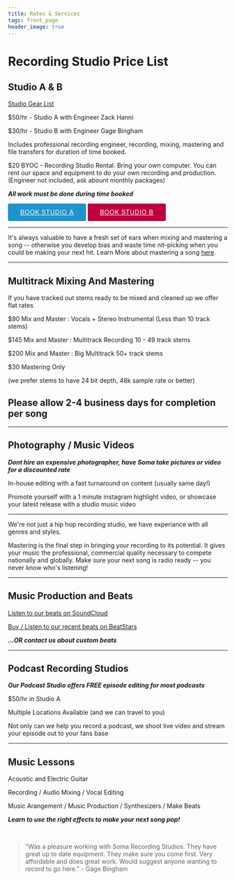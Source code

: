 ```yaml
---
title: Rates & Services
tags: front_page
header_image: true
---
```

# Recording Studio Price List

## Studio A & B

<a href="https://docs.google.com/document/d/1HLUwtYPdi1T1jxgAa-9-FBaEY2tu0qam09FnswaiqkU/edit?usp=sharing" target="Gear List">Studio Gear List</a>

$50/hr - Studio A with Engineer Zack Hanni

$30/hr - Studio B with Engineer Gage Bingham

Includes professional recording engineer, recording, mixing, mastering and file transfers for duration of time booked.

$20 BYOC - Recording Studio Rental. Bring your own computer. You can rent our space and equipment to do your own recording and production. (Engineer not included, ask abount monthly packages)

**_All work must be done during time booked_**

<!-- Start Square Appointments Embed code --> <a target="_top" style=" background-color: #1E93CC; color: white; height: 40px; text-transform: uppercase; font-family: 'Square Market', 'helvetica neue', helvetica, arial, sans-serif; letter-spacing: 1px; line-height: 38px; padding: 0 28px; border-radius: 3px; font-weight: 500; font-size: 14px; cursor: pointer; display: inline-block; " href="https://squareup.com/appointments/book/8GNV6PJ8WK7YH/sounds-like-soma-philadelphia-pa" rel="nofollow">Book Studio A</a> <!-- End Square Appointments Embed code -->


<!-- Start Square Appointments Embed code --> <a target="_top" style=" background-color: #BF003F; color: white; height: 40px; text-transform: uppercase; font-family: 'Square Market', 'helvetica neue', helvetica, arial, sans-serif; letter-spacing: 1px; line-height: 38px; padding: 0 28px; border-radius: 3px; font-weight: 500; font-size: 14px; cursor: pointer; display: inline-block; " href="https://squareup.com/appointments/book/VC0MQHN4GS4ND/sls-studio-b-philadelphia-pa" rel="nofollow">Book Studio B</a> <!-- End Square Appointments Embed code -->

- - -

It's always valuable to have a fresh set of ears when mixing and mastering a song -- otherwise you develop bias and waste time nit-picking when you could be making your next hit. Learn More about mastering a song <a href="https://www.izotope.com/en/learn/what-is-mastering.html" target="what is mastering">here</a>.

- - -

## Multitrack Mixing And Mastering

If you have tracked out stems ready to be mixed and cleaned up we offer flat rates

$90 Mix and Master : Vocals + Stereo Instrumental (Less than 10 track stems)

$145 Mix and Master : Multitrack Recording 10 - 49 track stems

$200 Mix and Master : Big Multitrack 50+ track stems

$30 Mastering Only

(we prefer stems to have 24 bit depth, 48k sample rate or better)

## Please allow 2-4 business days for completion per song

- - -

## Photography / Music Videos
 
**_Dont hire an expensive photographer, have Soma take pictures or video for a discounted rate_**

In-house editing with a fast turnaround on content (usually same day!)

Promote yourself with a 1 minute instagram highlight video, or showcase your latest release with a studio music video

- - -

We're not just a hip hop recording studio, we have experiance with all genres and styles. 

Mastering is the final step in bringing your recording to its potential. It gives your music the professional, commercial quality necessary to compete nationally and globally. Make sure your next song is radio ready --  you never know who's listening!

- - -

## Music Production and Beats

<a href="https://soundcloud.com/somastudios/sets/beats-for-sale" target="SoundCloud Beats For Sale">Listen to our beats on SoundCloud</a>

<a href="https://www.beatstars.com/soundslikesoma/feed" target="Beats For Sale on BeatStars">Buy / Listen to our recent beats on BeatStars</a>

**_...OR contact us about custom beats_**

- - -

## Podcast Recording Studios

**_Our Podcast Studio offers FREE episode editing for most podcasts_**

$50/hr in Studio A

Multiple Locations Available (and we can travel to you)

Not only can we help you record a podcast, we shoot live video and stream your episode out to your fans base
- - -

## Music Lessons

Acoustic and Electric Guitar

Recording / Audio Mixing / Vocal Editing

Music Arangement / Music Production / Synthesizers / Make Beats

**_Learn to use the right effects to make your next song pop!_**

<br />

<blockquote>"Was a pleasure working with Soma Recording Studios. They have great up to date equipment. They make sure you come first. Very affordable and does great work. Would suggest anyone wanting to record to go here." - Gage Bingham</blockquote>
